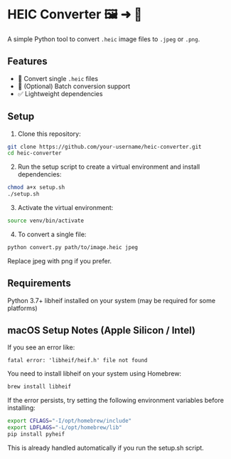 # HEIC Converter 🖼️ ➜ 📸

A simple Python tool to convert `.heic` image files to `.jpeg` or `.png`.

## Features

- 🔁 Convert single `.heic` files
- 📁 (Optional) Batch conversion support
- ✅ Lightweight dependencies

## Setup

1. Clone this repository:

```bash
git clone https://github.com/your-username/heic-converter.git
cd heic-converter
```

2. Run the setup script to create a virtual environment and install dependencies:

```bash
chmod a+x setup.sh
./setup.sh
```

3. Activate the virtual environment:

```bash
source venv/bin/activate
```

4. To convert a single file:

```bash
python convert.py path/to/image.heic jpeg
```

Replace jpeg with png if you prefer.

## Requirements

Python 3.7+
libheif installed on your system (may be required for some platforms)

## macOS Setup Notes (Apple Silicon / Intel)

If you see an error like:

`fatal error: 'libheif/heif.h' file not found`

You need to install libheif on your system using Homebrew:

```bash
brew install libheif
```

If the error persists, try setting the following environment variables before installing:

```bash
export CFLAGS="-I/opt/homebrew/include"
export LDFLAGS="-L/opt/homebrew/lib"
pip install pyheif
```

This is already handled automatically if you run the setup.sh script.